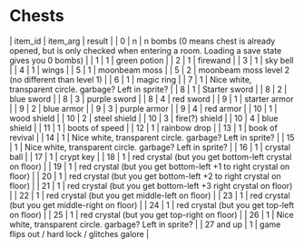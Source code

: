 # Chests

| item_id | item_arg | result |
| 0 | n | n bombs (0 means chest is already opened, but is only checked when entering a room. Loading a save state gives you 0 bombs) |
| 1 | 1 | green potion |
| 2 | 1 | firewand |
| 3 | 1 | sky bell |
| 4 | 1 | wings |
| 5 | 1 | moonbeam moss |
| 5 | 2 | moonbeam moss level 2 (no different than level 1) |
| 6 | 1 | magic ring |
| 7 | 1 | Nice white, transparent circle. garbage? Left in sprite? |
| 8 | 1 | Starter sword |
| 8 | 2 | blue sword |
| 8 | 3 | purple sword |
| 8 | 4 | red sword |
| 9 | 1 | starter armor |
| 9 | 2 | blue armor |
| 9 | 3 | purple armor |
| 9 | 4 | red armor |
| 10 | 1 | wood shield |
| 10 | 2 | steel shield |
| 10 | 3 | fire(?) shield |
| 10 | 4 | blue shield |
| 11 | 1 | boots of speed |
| 12 | 1 | rainbow drop |
| 13 | 1 | book of revival |
| 14 | 1 | Nice white, transparent circle. garbage? Left in sprite? |
| 15 | 1 | Nice white, transparent circle. garbage? Left in sprite? |
| 16 | 1 | crystal ball |
| 17 | 1 | crypt key |
| 18 | 1 | red crystal (but you get bottom-left crystal on floor) |
| 19 | 1 | red crystal (but you get bottom-left +1 to right crystal on floor) |
| 20 | 1 | red crystal (but you get bottom-left +2 to right crystal on floor) |
| 21 | 1 | red crystal (but you get bottom-left +3 right crystal on floor) |
| 22 | 1 | red crystal (but you get middle-left on floor) |
| 23 | 1 | red crystal (but you get middle-right on floor) |
| 24 | 1 | red crystal (but you get top-left on floor) |
| 25 | 1 | red crystal (but you get top-right on floor) |
| 26 | 1 | Nice white, transparent circle. garbage? Left in sprite? |
| 27 and up | 1 | game flips out / hard lock / glitches galore |

